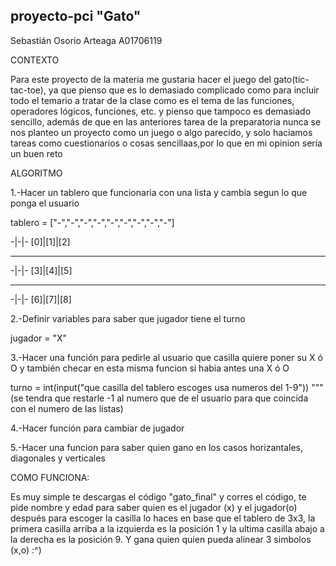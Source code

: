 ## proyecto-pci "Gato"

Sebastián Osorio Arteaga A01706119

CONTEXTO

Para este proyecto de la materia me gustaria hacer el juego del gato(tic-tac-toe), ya que pienso que es lo demasiado complicado como para incluir todo el temario a tratar de la clase como es el tema de las funciones, operadores lógicos, funciones, etc. y pienso que tampoco es demasiado sencillo, además de que en las anteriores tarea de la preparatoria nunca se nos planteo un proyecto como un juego o algo parecido, y solo haciamos tareas como cuestionarios o cosas sencillaas,por lo que en mi opinion sería un buen reto 

ALGORITMO

1.-Hacer un tablero que funcionaria con una lista y cambia segun lo que ponga el usuario

tablero = ["-","-","-","-","-","-","-","-","-"] 

-|-|-       [0]|[1]|[2]     
-----       -----------
-|-|-       [3]|[4]|[5] 
-----       -----------
-|-|-       [6]|[7]|[8] 

2.-Definir variables para saber que jugador tiene el turno

jugador = "X"

3.-Hacer una función para pedirle al usuario que casilla quiere poner su X ó O y también checar en esta misma funcion si habia antes una X ó O

turno = int(input("que casilla del tablero escoges usa numeros del 1-9"))
"""(se tendra que restarle -1 al numero que de el usuario para que coincida con el numero de las listas)

4.-Hacer función para cambiar de jugador


5.-Hacer una funcion para saber quien gano en los casos horizantales, diagonales y verticales 


COMO FUNCIONA:

Es muy simple te descargas el código "gato_final" y corres el código, te pide nombre y edad para saber quien es el jugador (x) y el jugador(o)
después para escoger la casilla lo haces en base que el tablero de 3x3, la primera casilla
arriba a la izquierda es la posición 1 y la ultima casilla abajo a la derecha es la posición 9. 
Y gana quien quien pueda alinear 3 simbolos (x,o) :^)

